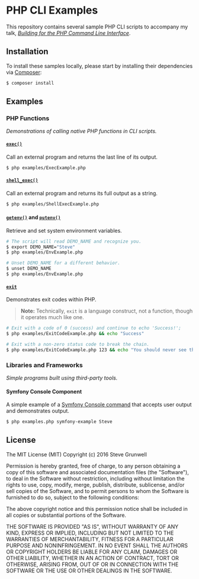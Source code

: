 # PHP CLI Examples

This repository contains several sample PHP CLI scripts to accompany my talk, [_Building for the PHP Command Line Interface_](https://github.com/stevegrunwell/building-for-php-cli).


## Installation

To install these samples locally, please start by installing their dependencies via [Composer](https://getcomposer.org/):

```sh
$ composer install
```

## Examples


### PHP Functions

*Demonstrations of calling native PHP functions in CLI scripts.*


#### [`exec()`](http://us3.php.net/manual/en/function.exec.php)

Call an external program and returns the last line of its output.

```sh
$ php examples/ExecExample.php
```

#### [`shell_exec()`](http://us3.php.net/manual/en/function.shell-exec.php)

Call an external program and returns its full output as a string.

```sh
$ php examples/ShellExecExample.php
```

#### [`getenv()`](http://us3.php.net/manual/en/function.get.php) and [`putenv()`](http://us3.php.net/manual/en/function.putenv.php)

Retrieve and set system environment variables.

```sh
# The script will read DEMO_NAME and recognize you.
$ export DEMO_NAME="Steve"
$ php examples/EnvExample.php

# Unset DEMO_NAME for a different behavior.
$ unset DEMO_NAME
$ php examples/EnvExample.php
```

#### [`exit`](http://us3.php.net/manual/en/function.exit.php)

Demonstrates exit codes within PHP.

> **Note:** Technically, `exit` is a language construct, not a function, though it operates much like one.

```sh
# Exit with a code of 0 (success) and continue to echo 'Success!';
$ php examples/ExitCodeExample.php && echo "Success"

# Exit with a non-zero status code to break the chain.
$ php examples/ExitCodeExample.php 123 && echo "You should never see this"
```


### Libraries and Frameworks

*Simple programs built using third-party tools.*


#### Symfony Console Component

A simple example of a [Symfony Console command](http://symfony.com/doc/current/components/console/) that accepts user output and demonstrates output.

```sh
$ php examples.php symfony-example Steve
```


## License

The MIT License (MIT)
Copyright (c) 2016 Steve Grunwell

Permission is hereby granted, free of charge, to any person obtaining a copy of this software and associated documentation files (the "Software"), to deal in the Software without restriction, including without limitation the rights to use, copy, modify, merge, publish, distribute, sublicense, and/or sell copies of the Software, and to permit persons to whom the Software is furnished to do so, subject to the following conditions:

The above copyright notice and this permission notice shall be included in all copies or substantial portions of the Software.

THE SOFTWARE IS PROVIDED "AS IS", WITHOUT WARRANTY OF ANY KIND, EXPRESS OR IMPLIED, INCLUDING BUT NOT LIMITED TO THE WARRANTIES OF MERCHANTABILITY, FITNESS FOR A PARTICULAR PURPOSE AND NONINFRINGEMENT. IN NO EVENT SHALL THE AUTHORS OR COPYRIGHT HOLDERS BE LIABLE FOR ANY CLAIM, DAMAGES OR OTHER LIABILITY, WHETHER IN AN ACTION OF CONTRACT, TORT OR OTHERWISE, ARISING FROM, OUT OF OR IN CONNECTION WITH THE SOFTWARE OR THE USE OR OTHER DEALINGS IN THE SOFTWARE.